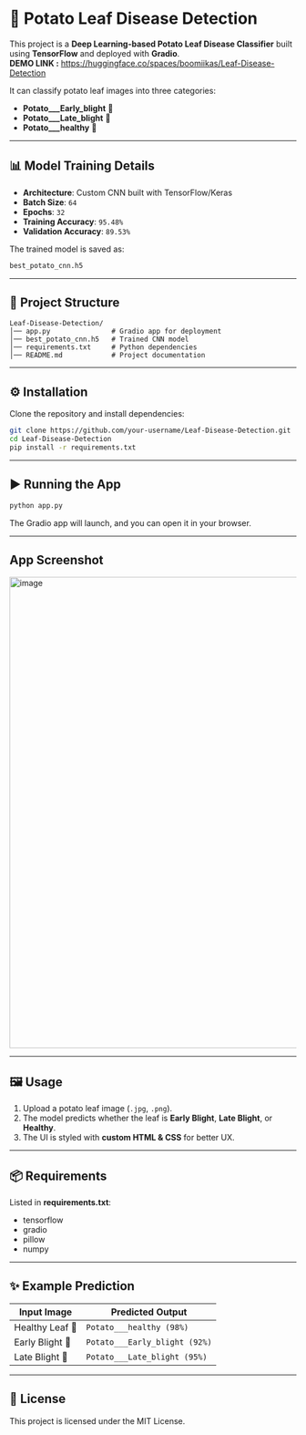 # 🌱 Potato Leaf Disease Detection  

This project is a **Deep Learning-based Potato Leaf Disease Classifier** built using **TensorFlow** and deployed with **Gradio**.  
**DEMO LINK :** https://huggingface.co/spaces/boomiikas/Leaf-Disease-Detection

It can classify potato leaf images into three categories:  
- **Potato___Early_blight** 🍂  
- **Potato___Late_blight** 🍁  
- **Potato___healthy** 🌿  

---

## 📊 Model Training Details  

- **Architecture**: Custom CNN built with TensorFlow/Keras  
- **Batch Size**: `64`  
- **Epochs**: `32`  
- **Training Accuracy**: `95.48%`  
- **Validation Accuracy**: `89.53%`  

The trained model is saved as:  
```bash
best_potato_cnn.h5
```

---

## 🚀 Project Structure  

```
Leaf-Disease-Detection/
│── app.py               # Gradio app for deployment
│── best_potato_cnn.h5   # Trained CNN model
│── requirements.txt     # Python dependencies
│── README.md            # Project documentation
```

---

## ⚙️ Installation  

Clone the repository and install dependencies:  

```bash
git clone https://github.com/your-username/Leaf-Disease-Detection.git
cd Leaf-Disease-Detection
pip install -r requirements.txt
```

---

## ▶️ Running the App  

```bash
python app.py
```

The Gradio app will launch, and you can open it in your browser.  

---
## App Screenshot

<img width="1915" height="827" alt="image" src="https://github.com/user-attachments/assets/56e4c737-eefa-47c0-8fee-a31c8551c2a3" />

---

## 🖼️ Usage  

1. Upload a potato leaf image (`.jpg`, `.png`).  
2. The model predicts whether the leaf is **Early Blight**, **Late Blight**, or **Healthy**.  
3. The UI is styled with **custom HTML & CSS** for better UX.  

---

## 📦 Requirements  

Listed in **requirements.txt**:  
- tensorflow  
- gradio  
- pillow  
- numpy  

---

## ✨ Example Prediction  

| Input Image | Predicted Output |
|-------------|------------------|
| Healthy Leaf 🌿 | `Potato___healthy (98%)` |
| Early Blight 🍂 | `Potato___Early_blight (92%)` |
| Late Blight 🍁 | `Potato___Late_blight (95%)` |

---

## 📜 License  

This project is licensed under the MIT License.  
